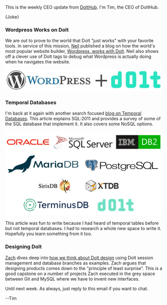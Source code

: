 This is the weekly CEO update from [DoltHub](https://www.dolthub.com/). I'm Tim, the CEO of DoltHub. 

{Joke}

### Wordpress Works on Dolt

We are out to prove to the world that Dolt "just works" with your favorite tools. In service of this mission, [Neil](https://www.dolthub.com/team#neil) published a blog on how the world's most popular website builder, [Wordpress, works with Dolt](https://www.dolthub.com/blog/2023-08-04-wordpress-on-dolt/). Neil also shows off a clever use of Dolt tags to debug what Wordpress is actually doing when he navigates the website.

[![Wordpress Dolt](../images/wordpress_dolt.png)](https://www.dolthub.com/blog/2023-08-04-wordpress-on-dolt/)

### Temporal Databases

I'm back at it again with another search focused [blog on Temporal Databases](https://www.dolthub.com/blog/2023-08-07-temporal-database/). This article explains SQL:2011 and provides a survey of some of the SQL database that implement it. It also covers some NoSQL options.

[![Temporal Database](../images/temporal-featured.png)](https://www.dolthub.com/blog/2023-08-07-temporal-database/)

This article was fun to write because I had heard of temporal tables before but not temporal databases. I had to research a whole new space to write it. Hopefully you learn something from it too.

### Designing Dolt

[Zach](https://www.dolthub.com/team#zacvh) dives deep into [how we think about Dolt design](https://www.dolthub.com/blog/2023-08-09-coherent-design/) using Dolt session management and database branches as examples. Zach argues that designing products comes down to the "principle of least surprise". This is a good capstone on a number of projects Zach executed in the grey space between Git and MySQL where we have to invent new interfaces.

Until next week. As always, just reply to this email if you want to chat.

--Tim
